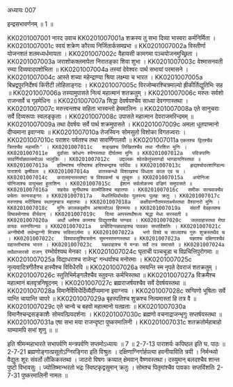 अध्यायः 007

इन्द्रसभावर्णनम् ॥ 1 ॥
	
KK0201007001	नारद उवाच 
KK0201007001a	शक्रस्य तु सभा दिव्या भास्वरा कर्मनिर्मिता ।
KK0201007001c	स्वयं शक्रेण कौरव्य निर्जितार्कसमप्रभा ॥
KK0201007002a	विस्तीर्णा योजनशतं शतमध्यर्धमायता ।
KK0201007002c	वैहायसी कामगमा पञ्चयोजनमुच्छ्रिता ।
KK0201007003a	जराशोकक्लमापेता निरातङ्का शिवा शुभा ।
KK0201007003c	वेश्मासनवती रम्या दिव्यपादपशोभिता ॥
KK0201007004a	तस्यां देवेश्वरः पार्थ सभायां परमासने ।
KK0201007004c	आस्ते शच्या महेन्द्राण्या श्रिया लक्ष्म्या च भारत ।
KK0201007005a	बिभ्रद्वपुरनिर्देश्यं किरीटी लोहिताङ्गदः ।
KK0201007005c	विरजोम्बरश्चित्रमाल्यो ह्रीकीर्तिद्युतिभिः सह ॥
KK0201007006a	तस्यामुपासते नित्यं महात्मानं शतक्रतुम् ।
KK0201007006c	मरुतः सर्वशो राजन्सर्वे च गृहमेधिनः ॥
KK0201007007a	सिद्धा देवर्षयश्चैव साध्या देवगणास्तथा ।
KK0201007007c	मरुत्त्वन्तश्च सहिता भास्वन्तो हेममालिनः ॥
KK0201007008a	एते सानुचराः सर्वे दिव्यरूपाः स्वलङ्कृताः ।
KK0201007008c	उपासते महात्मान देवराजमरिन्दमम् ॥
KK0201007009a	तथा देवर्षयः सर्वे पार्थ शक्रमुपासते ।
KK0201007009c	अमला धूतपाप्मानो दीप्यमाना इवाग्नयः ॥
KK0201007010a	तेजस्विनः सोमसुतो विशोका विगतज्वराः ।
KK0201007010c	पराशरः पर्वतश्च तथा सावर्णिगालवौ ॥
KK0201007011a	`एकतश्च द्वितश्चैव त्रितश्चैव महामतिः' ।
KK0201007011c	शङ्खश्च लिखितश्चैव तथा गौरशिरा मुनिः ।
KK0201007011e	दुर्वासाः क्रोधनः श्येनस्तथा दीर्घतमा मुनिः ॥
KK0201007012a	पवित्रपाणिः सावर्णिर्याज्ञवल्क्योऽथ भालुकिः ।
KK0201007012c	उद्दालकः श्वेतकेतुस्ताण्डो भाण्डायनिस्तथा ॥
KK0201007013a	हविष्मांश्च गरिष्ठश्च हरिश्चन्द्रश्च पार्थिवः ॥
KK0201007013c	हृद्यश्चोदरशाण्डिल्यः पाराशर्यः कृषीवलः ॥
KK0201007014a	वातस्कन्धो विशाखश्च विधाता काल एव च ।
KK0201007014c	करालदन्तस्त्वष्टा च विश्वकर्मा च तुम्बुरुः ॥
KK0201007015a	अयोनिजा योनिजाश्च वायुभक्षा हुताशिनः ।
KK0201007015c	ईशानं सर्वलोकस्य वज्रिणं समुपासते ॥
KK0201007016a	सहदेवः सुनीथश्च वाल्मीकिश्च महातपाः ।
KK0201007016c	समीकः सत्यवाक्चैव प्रचेताः सत्यसङ्गरः ॥
KK0201007017a	मेधातिथिर्वामदेवः पुलस्त्यः पुलहः क्रतुः ।
KK0201007017c	मरुत्तश्च मरीचिश्च स्थाणुश्चात्र महातपाः ॥
KK0201007018a	कक्षीवान्गौतमस्तार्क्ष्यस्तथा वैश्वानरो मुनिः ।
KK0201007018c	मुनिः कालकवृक्षीय आश्राव्योऽथ हिरण्मयः ॥
KK0201007019a	संवर्तो देवहव्यश्च विष्वक्सेनश्च वीर्यवान् ।
KK0201007019c	दिव्या आपस्तथौषध्यः श्रद्धा मेधा सरस्वती ॥
KK0201007020a	अर्थो धर्मश्च कामश्च विद्युतश्चैव पाण्डव ।
KK0201007020c	जलवाहास्तथा मेघा वायवः स्तनयित्नवः ॥
KK0201007021a	प्राचीदिग्यज्ञवाहाश्च पावकाः सप्तविंशतिः ।
KK0201007021c	अग्नीषोमौ तथेन्द्राग्नी मित्रश्च सविताऽर्यमा ॥
KK0201007022a	भगो विश्वे च साध्याश्च गुरुः शुक्रस्तथैव च ।
KK0201007022c	विश्वावसुश्चित्रसेनः सुमनस्तरुणस्तथा ॥
KK0201007023a	यज्ञाश्च दक्षिणाश्चैवं ग्रहास्तोभाश्च भारत ।
KK0201007023c	यज्ञवाहाश्च ये मन्त्राः सर्वे तत्र समासते ॥
KK0201007024a	तथैवाप्सरसो राजन् `रम्भोर्वश्यथ मेनका ।
KK0201007024c	घृताची पञ्चचूडा च विप्रचित्तिपुरोगमाः ॥
KK0201007025a	विद्याधराश्च राजेन्द्र' गन्धर्वाश्च मनोरमाः ।
KK0201007025c	नृत्यवादित्रगीतैश्च हास्यैश्च विविधैरपि ॥
KK0201007026a	रमयन्ति स्म नृपते देवराजं शतक्रतुम् ।
KK0201007026c	स्तुतिभिर्मङ्गलैश्चैव स्तुवन्तः कर्मभिस्तथा ॥
KK0201007027a	विक्रमैश्च महात्मानं बलवृत्रनिषूदनम् ।
KK0201007027c	ब्रह्मराजर्षयश्चैव सर्वे देवर्षयस्तथा ॥
KK0201007028a	विमानैर्विविधैर्दिव्यैर्दीप्यमाना इवाग्नयः ।
KK0201007028c	स्रग्विणो भूषिताः सर्वे यान्ति चायान्ति चापरे ॥
KK0201007029a	बृहस्पतिश्च शुक्रश्च नित्यमास्तां हि तत्र वै ॥
KK0201007029c	एते चान्ये च बहवो महात्मानो यतव्रताः ॥
KK0201007030a	विमानैश्चन्द्रसङ्काशैः सोमवत्प्रियदर्शनाः ।
KK0201007030c	ब्रह्मणो वचनाद्राजन्भृगुः सप्तर्षयस्तथा ॥
KK0201007031a	एषा सभा मया राजन्दृष्टा पुष्करमालिनी ।
KK0201007031c	शतक्रतोर्महाबाहो याम्यामपि सभां शृणु ॥ ॥

इति श्रीमन्महाभारते सभापर्वणि मन्त्रपर्वणि सप्तमोऽध्यायः ॥ 7 ॥
2-7-13 पाराशर्यः कपिष्ठल इति घ. पाठः ॥ 
2-7-21 ब्रह्मणोङ्गात्प्रसूतोऽग्निरङ्गिरा इति विश्रुतः । दक्षिणाग्निर्गार्हपत्या हवनीयाविति त्रयी । निर्मन्थ्यो वैद्युतः शूरः संवर्तो लौकिकस्तथा । जाठरो विषगः क्रव्यात् क्षेमवान् वैष्णवस्तथा। दस्युमान् बलदश्चैव शान्तः पुष्टो विभावसुः । ज्योतिष्मान्भरतो भद्रः स्विष्टकृद्वसुमान् क्रतुः । सोमश्च पितृमांश्चैव पावकाः सप्तविंशतिः 
2-7-31 पुष्करमालिनी नामतः ॥
